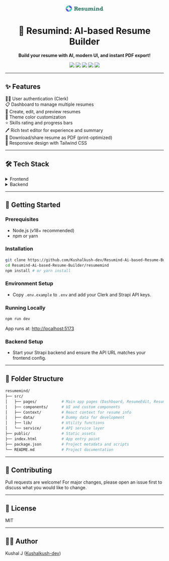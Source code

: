 
<div align="center">
	<img src="public/logo.svg" alt="Resumind Logo" width="120" />
	<h1 align="center">🚀 Resumind: AI-based Resume Builder</h1>
	<p align="center">
		<b>Build your resume with AI, modern UI, and instant PDF export!</b>
	</p>
	<p align="center">
		<a href="https://react.dev" target="_blank"><img src="https://img.shields.io/badge/React-19-blue?logo=react" /></a>
		<a href="https://vitejs.dev" target="_blank"><img src="https://img.shields.io/badge/Vite-4.0-purple?logo=vite" /></a>
		<a href="https://tailwindcss.com" target="_blank"><img src="https://img.shields.io/badge/TailwindCSS-4.0-06b6d4?logo=tailwindcss" /></a>
		<a href="https://strapi.io" target="_blank"><img src="https://img.shields.io/badge/Strapi-Backend-8e44ad?logo=strapi" /></a>
		<img src="https://img.shields.io/badge/License-MIT-green" />
	</p>
</div>

---

## ✨ Features

🧑‍💻 User authentication (Clerk)<br>
📋 Dashboard to manage multiple resumes<br>
📝 Create, edit, and preview resumes<br>
🎨 Theme color customization<br>
⭐ Skills rating and progress bars<br>
🖊️ Rich text editor for experience and summary<br>
📄 Download/share resume as PDF (print-optimized)<br>
📱 Responsive design with Tailwind CSS<br>

---

## 🛠️ Tech Stack

<details>
	<summary>Frontend</summary>
	<ul>
		<li>⚛️ React 19</li>
		<li>⚡ Vite</li>
		<li>🎨 Tailwind CSS</li>
		<li>🔑 Clerk (authentication)</li>
		<li>🔗 Axios (API calls)</li>
		<li>🖼️ Lucide React (icons)</li>
		<li>🔔 Sonner (notifications)</li>
	</ul>
</details>

<details>
	<summary>Backend</summary>
	<ul>
		<li>🚀 Strapi (API & Server)</li>
    <li>🚀 Neon Postgress (Database)</li>

	</ul>
</details>

---

## 🚦 Getting Started

### Prerequisites
- Node.js (v18+ recommended)
- npm or yarn

### Installation
```bash
git clone https://github.com/Kushalkush-dev/Resumind-Ai-based-Resume-Builder.git
cd Resumind-Ai-based-Resume-Builder/resumemind
npm install # or yarn install
```

### Environment Setup
- Copy `.env.example` to `.env` and add your Clerk and Strapi API keys.

### Running Locally
```bash
npm run dev
```
App runs at: [http://localhost:5173](http://localhost:5173)

### Backend Setup
- Start your Strapi backend and ensure the API URL matches your frontend config.

---

## 📁 Folder Structure

```bash
resumemind/
├── src/
│   ├── pages/           # Main app pages (Dashboard, ResumeEdit, ResumeView, Home)
│   ├── components/      # UI and custom components
│   ├── Context/         # React context for resume info
│   ├── data/            # Dummy data for development
│   ├── lib/             # Utility functions
│   └── service/         # API service layer
├── public/              # Static assets
├── index.html           # App entry point
├── package.json         # Project metadata and scripts
└── README.md            # Project documentation
```

---

## 🤝 Contributing

Pull requests are welcome! For major changes, please open an issue first to discuss what you would like to change.

---

## 📜 License

MIT

---

## 👨‍💻 Author

Kushal J ([Kushalkush-dev](https://github.com/Kushalkush-dev))
